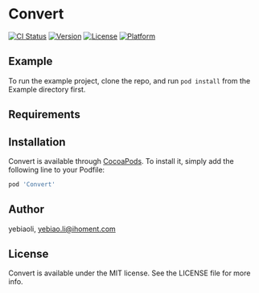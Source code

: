 # Convert

[![CI Status](https://img.shields.io/travis/yebiaoli/Convert.svg?style=flat)](https://travis-ci.org/yebiaoli/Convert)
[![Version](https://img.shields.io/cocoapods/v/Convert.svg?style=flat)](https://cocoapods.org/pods/Convert)
[![License](https://img.shields.io/cocoapods/l/Convert.svg?style=flat)](https://cocoapods.org/pods/Convert)
[![Platform](https://img.shields.io/cocoapods/p/Convert.svg?style=flat)](https://cocoapods.org/pods/Convert)

## Example

To run the example project, clone the repo, and run `pod install` from the Example directory first.

## Requirements

## Installation

Convert is available through [CocoaPods](https://cocoapods.org). To install
it, simply add the following line to your Podfile:

```ruby
pod 'Convert'
```

## Author

yebiaoli, yebiao.li@ihoment.com

## License

Convert is available under the MIT license. See the LICENSE file for more info.
